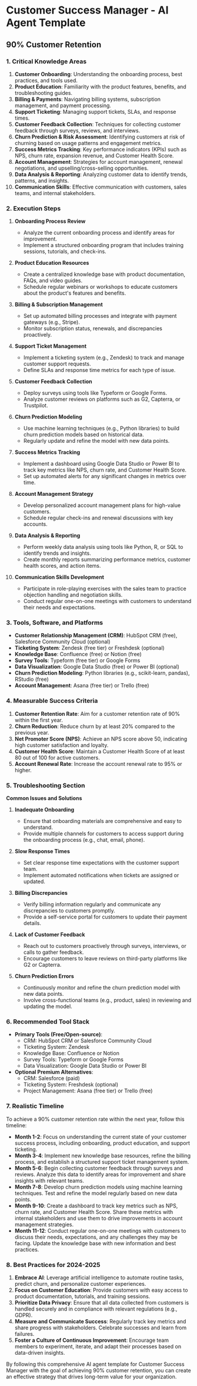 # Customer Success Manager - AI Agent Template

## 90% Customer Retention

### 1. Critical Knowledge Areas

1. **Customer Onboarding**: Understanding the onboarding process, best practices, and tools used.
2. **Product Education**: Familiarity with the product features, benefits, and troubleshooting guides.
3. **Billing & Payments**: Navigating billing systems, subscription management, and payment processing.
4. **Support Ticketing**: Managing support tickets, SLAs, and response times.
5. **Customer Feedback Collection**: Techniques for collecting customer feedback through surveys, reviews, and interviews.
6. **Churn Prediction & Risk Assessment**: Identifying customers at risk of churning based on usage patterns and engagement metrics.
7. **Success Metrics Tracking**: Key performance indicators (KPIs) such as NPS, churn rate, expansion revenue, and Customer Health Score.
8. **Account Management**: Strategies for account management, renewal negotiations, and upselling/cross-selling opportunities.
9. **Data Analysis & Reporting**: Analyzing customer data to identify trends, patterns, and insights.
10. **Communication Skills**: Effective communication with customers, sales teams, and internal stakeholders.

### 2. Execution Steps

1. **Onboarding Process Review**
   - Analyze the current onboarding process and identify areas for improvement.
   - Implement a structured onboarding program that includes training sessions, tutorials, and check-ins.

2. **Product Education Resources**
   - Create a centralized knowledge base with product documentation, FAQs, and video guides.
   - Schedule regular webinars or workshops to educate customers about the product's features and benefits.

3. **Billing & Subscription Management**
   - Set up automated billing processes and integrate with payment gateways (e.g., Stripe).
   - Monitor subscription status, renewals, and discrepancies proactively.

4. **Support Ticket Management**
   - Implement a ticketing system (e.g., Zendesk) to track and manage customer support requests.
   - Define SLAs and response time metrics for each type of issue.

5. **Customer Feedback Collection**
   - Deploy surveys using tools like Typeform or Google Forms.
   - Analyze customer reviews on platforms such as G2, Capterra, or Trustpilot.

6. **Churn Prediction Modeling**
   - Use machine learning techniques (e.g., Python libraries) to build churn prediction models based on historical data.
   - Regularly update and refine the model with new data points.

7. **Success Metrics Tracking**
   - Implement a dashboard using Google Data Studio or Power BI to track key metrics like NPS, churn rate, and Customer Health Score.
   - Set up automated alerts for any significant changes in metrics over time.

8. **Account Management Strategy**
   - Develop personalized account management plans for high-value customers.
   - Schedule regular check-ins and renewal discussions with key accounts.

9. **Data Analysis & Reporting**
   - Perform weekly data analysis using tools like Python, R, or SQL to identify trends and insights.
   - Create monthly reports summarizing performance metrics, customer health scores, and action items.

10. **Communication Skills Development**
    - Participate in role-playing exercises with the sales team to practice objection handling and negotiation skills.
    - Conduct regular one-on-one meetings with customers to understand their needs and expectations.

### 3. Tools, Software, and Platforms

- **Customer Relationship Management (CRM)**: HubSpot CRM (free), Salesforce Community Cloud (optional)
- **Ticketing System**: Zendesk (free tier) or Freshdesk (optional)
- **Knowledge Base**: Confluence (free) or Notion (free)
- **Survey Tools**: Typeform (free tier) or Google Forms
- **Data Visualization**: Google Data Studio (free) or Power BI (optional)
- **Churn Prediction Modeling**: Python libraries (e.g., scikit-learn, pandas), RStudio (free)
- **Account Management**: Asana (free tier) or Trello (free)

### 4. Measurable Success Criteria

1. **Customer Retention Rate**: Aim for a customer retention rate of 90% within the first year.
2. **Churn Reduction**: Reduce churn by at least 20% compared to the previous year.
3. **Net Promoter Score (NPS)**: Achieve an NPS score above 50, indicating high customer satisfaction and loyalty.
4. **Customer Health Score**: Maintain a Customer Health Score of at least 80 out of 100 for active customers.
5. **Account Renewal Rate**: Increase the account renewal rate to 95% or higher.

### 5. Troubleshooting Section

**Common Issues and Solutions**

1. **Inadequate Onboarding**
   - Ensure that onboarding materials are comprehensive and easy to understand.
   - Provide multiple channels for customers to access support during the onboarding process (e.g., chat, email, phone).

2. **Slow Response Times**
   - Set clear response time expectations with the customer support team.
   - Implement automated notifications when tickets are assigned or updated.

3. **Billing Discrepancies**
   - Verify billing information regularly and communicate any discrepancies to customers promptly.
   - Provide a self-service portal for customers to update their payment details.

4. **Lack of Customer Feedback**
   - Reach out to customers proactively through surveys, interviews, or calls to gather feedback.
   - Encourage customers to leave reviews on third-party platforms like G2 or Capterra.

5. **Churn Prediction Errors**
   - Continuously monitor and refine the churn prediction model with new data points.
   - Involve cross-functional teams (e.g., product, sales) in reviewing and updating the model.

### 6. Recommended Tool Stack

- **Primary Tools (Free/Open-source)**:
  - CRM: HubSpot CRM or Salesforce Community Cloud
  - Ticketing System: Zendesk
  - Knowledge Base: Confluence or Notion
  - Survey Tools: Typeform or Google Forms
  - Data Visualization: Google Data Studio or Power BI
- **Optional Premium Alternatives**:
  - CRM: Salesforce (paid)
  - Ticketing System: Freshdesk (optional)
  - Project Management: Asana (free tier) or Trello (free)

### 7. Realistic Timeline

To achieve a 90% customer retention rate within the next year, follow this timeline:

- **Month 1-2**: Focus on understanding the current state of your customer success process, including onboarding, product education, and support ticketing.
- **Month 3-4**: Implement new knowledge base resources, refine the billing process, and establish a structured support ticket management system.
- **Month 5-6**: Begin collecting customer feedback through surveys and reviews. Analyze this data to identify areas for improvement and share insights with relevant teams.
- **Month 7-8**: Develop churn prediction models using machine learning techniques. Test and refine the model regularly based on new data points.
- **Month 9-10**: Create a dashboard to track key metrics such as NPS, churn rate, and Customer Health Score. Share these metrics with internal stakeholders and use them to drive improvements in account management strategies.
- **Month 11-12**: Conduct regular one-on-one meetings with customers to discuss their needs, expectations, and any challenges they may be facing. Update the knowledge base with new information and best practices.

### 8. Best Practices for 2024-2025

1. **Embrace AI**: Leverage artificial intelligence to automate routine tasks, predict churn, and personalize customer experiences.
2. **Focus on Customer Education**: Provide customers with easy access to product documentation, tutorials, and training sessions.
3. **Prioritize Data Privacy**: Ensure that all data collected from customers is handled securely and in compliance with relevant regulations (e.g., GDPR).
4. **Measure and Communicate Success**: Regularly track key metrics and share progress with stakeholders. Celebrate successes and learn from failures.
5. **Foster a Culture of Continuous Improvement**: Encourage team members to experiment, iterate, and adapt their processes based on data-driven insights.

By following this comprehensive AI agent template for Customer Success Manager with the goal of achieving 90% customer retention, you can create an effective strategy that drives long-term value for your organization.

